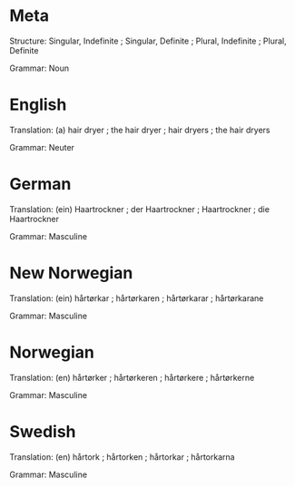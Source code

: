Meta
====

Structure: Singular, Indefinite ; Singular, Definite ; Plural, Indefinite ; Plural, Definite

Grammar:   Noun



English
=======

Translation: (a) hair dryer ; the hair dryer ; hair dryers ; the hair dryers

Grammar:     Neuter



German
======

Translation: (ein) Haartrockner ; der Haartrockner ; Haartrockner ; die Haartrockner

Grammar:     Masculine



New Norwegian
=============

Translation: (ein) hårtørkar ; hårtørkaren ; hårtørkarar ; hårtørkarane

Grammar:     Masculine



Norwegian
=========

Translation: (en) hårtørker ; hårtørkeren ; hårtørkere ; hårtørkerne

Grammar:     Masculine



Swedish
=======

Translation: (en) hårtork ; hårtorken ; hårtorkar ; hårtorkarna

Grammar:     Masculine
